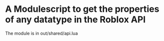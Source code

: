 # A Modulescript to get the properties of any datatype in the Roblox API
The module is in out/shared/api.lua
